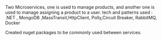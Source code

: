 Two Microservices, one is used to manage products, and another one is used to manage assigning a product to a user. 
tech and patterns used : .NET , MongoDB ,MassTransit,HttpClient, Polly,Circuit Breaker, RabbitMQ, Docker 

Created nuget packages to be commonly used between services.
